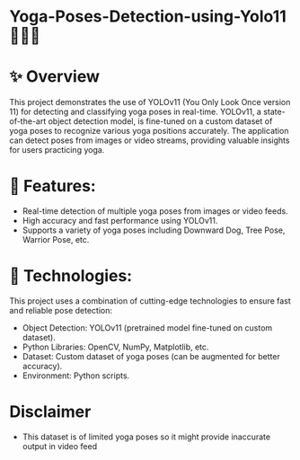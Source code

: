# Yoga-Poses-Detection-using-Yolo11 🧘‍♂️🤖

# ✨ Overview
This project demonstrates the use of YOLOv11 (You Only Look Once version 11) for detecting and classifying yoga poses in real-time. YOLOv11, a state-of-the-art object detection model, is fine-tuned on a custom dataset of yoga poses to recognize various yoga positions accurately. The application can detect poses from images or video streams, providing valuable insights for users practicing yoga.

# 🌟 Features:
* Real-time detection of multiple yoga poses from images or video feeds.
* High accuracy and fast performance using YOLOv11.
* Supports a variety of yoga poses including Downward Dog, Tree Pose, Warrior Pose, etc.

# 🔧 Technologies:
This project uses a combination of cutting-edge technologies to ensure fast and reliable pose detection:
* Object Detection: YOLOv11 (pretrained model fine-tuned on custom dataset).
* Python Libraries: OpenCV, NumPy, Matplotlib, etc.
* Dataset: Custom dataset of yoga poses (can be augmented for better accuracy).
* Environment: Python scripts.


# Disclaimer #
* This dataset is of limited yoga poses so it might provide inaccurate output in video feed 
